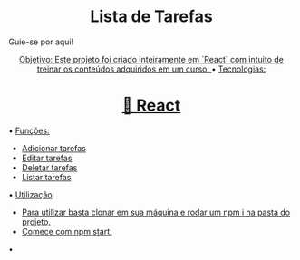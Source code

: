 <h1 align="center">Lista de Tarefas</h1>
Guie-se por aqui!
<p align="center">
 <a href="#objetivo">Objetivo: Este projeto foi criado inteiramente em `React` com intuito de treinar os conteúdos adquiridos em um curso. </a> •
 <a href="#tecnologias">Tecnologias: 
   <h1 align="center">
    <a href="https://pt-br.reactjs.org/">🔗 React</a>
  </h1>
 </a> • 
 <a href="#funcoes">Funções: 
   <ul>
     <li>Adicionar tarefas</li>
     <li>Editar tarefas</li>
     <li>Deletar tarefas</li>
     <li>Listar tarefas</li>
   </ul>
 </a> • 
 <a href="#utilizacao">Utilização
   <ul>
     <li>Para utilizar basta clonar em sua máquina e rodar um npm i na pasta do projeto.</li>
     <li>Comece com npm start.</li>
   </ul>
 </a> • 
</p>
